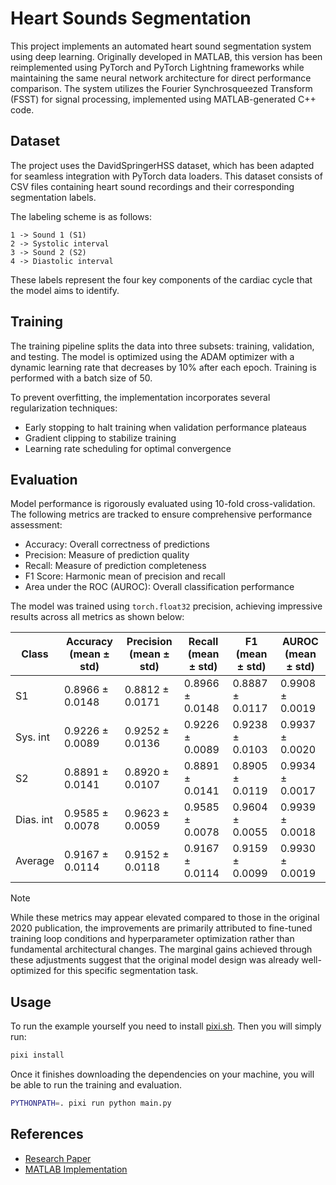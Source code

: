 # Heart Sounds Segmentation

This project implements an automated heart sound segmentation system using deep learning. Originally developed in MATLAB,
this version has been reimplemented using PyTorch and PyTorch Lightning frameworks while maintaining the same neural
network architecture for direct performance comparison. The system utilizes the Fourier Synchrosqueezed Transform (FSST)
for signal processing, implemented using MATLAB-generated C++ code.

## Dataset

The project uses the DavidSpringerHSS dataset, which has been adapted for seamless integration with PyTorch data loaders.
This dataset consists of CSV files containing heart sound recordings and their corresponding segmentation labels.

The labeling scheme is as follows:

```text
1 -> Sound 1 (S1)
2 -> Systolic interval
3 -> Sound 2 (S2)
4 -> Diastolic interval
```

These labels represent the four key components of the cardiac cycle that the model aims to identify.

## Training

The training pipeline splits the data into three subsets: training, validation, and testing. The model is optimized using
the ADAM optimizer with a dynamic learning rate that decreases by 10% after each epoch. Training is performed with a batch
size of 50.

To prevent overfitting, the implementation incorporates several regularization techniques:
- Early stopping to halt training when validation performance plateaus
- Gradient clipping to stabilize training
- Learning rate scheduling for optimal convergence

## Evaluation

Model performance is rigorously evaluated using 10-fold cross-validation. The following metrics are tracked to ensure
comprehensive performance assessment:

- Accuracy: Overall correctness of predictions
- Precision: Measure of prediction quality
- Recall: Measure of prediction completeness
- F1 Score: Harmonic mean of precision and recall
- Area under the ROC (AUROC): Overall classification performance

The model was trained using `torch.float32` precision, achieving impressive results across all metrics as shown below:

| Class     | Accuracy (mean ± std)  | Precision (mean ± std) | Recall (mean ± std)  | F1 (mean ± std)    | AUROC (mean ± std)    |
|-----------|------------------------|------------------------|----------------------|--------------------|-----------------------|
| S1        | 0.8966 ± 0.0148        | 0.8812 ± 0.0171        | 0.8966 ± 0.0148      | 0.8887 ± 0.0117    | 0.9908 ± 0.0019       |
| Sys. int  | 0.9226 ± 0.0089        | 0.9252 ± 0.0136        | 0.9226 ± 0.0089      | 0.9238 ± 0.0103    | 0.9937 ± 0.0020       |
| S2        | 0.8891 ± 0.0141        | 0.8920 ± 0.0107        | 0.8891 ± 0.0141      | 0.8905 ± 0.0119    | 0.9934 ± 0.0017       |
| Dias. int | 0.9585 ± 0.0078        | 0.9623 ± 0.0059        | 0.9585 ± 0.0078      | 0.9604 ± 0.0055    | 0.9939 ± 0.0018       |
| Average   | 0.9167 ± 0.0114        | 0.9152 ± 0.0118        | 0.9167 ± 0.0114      | 0.9159 ± 0.0099    | 0.9930 ± 0.0019       |

> [!NOTE]
> While these metrics may appear elevated compared to those in the original 2020 publication, the improvements are primarily
> attributed to fine-tuned training loop conditions and hyperparameter optimization rather than fundamental architectural
> changes. The marginal gains achieved through these adjustments suggest that the original model design was already
> well-optimized for this specific segmentation task.

## Usage

To run the example yourself you need to install [pixi.sh](https://pixi.sh).
Then you will simply run:

```sh
pixi install
```

Once it finishes downloading the dependencies on your machine, you will be able to run the training and evaluation.

```sh
PYTHONPATH=. pixi run python main.py
```

## References

- [Research Paper](http://elektron.fi.uba.ar/index.php/elektron/article/view/101/212)
- [MATLAB Implementation](https://github.com/alvgaona/heart-sounds-segmentation/tree/matlab)

